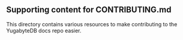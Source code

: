 ## Supporting content for CONTRIBUTING.md

This directory contains various resources to make contributing to the YugabyteDB docs repo easier.
